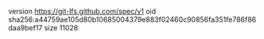 version https://git-lfs.github.com/spec/v1
oid sha256:a44759ae105d80b10685004379e883f02460c90856fa351fe786f86daa9bef17
size 11028
